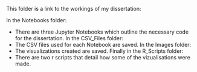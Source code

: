 
This folder is a link to the workings of my dissertation:

In the Notebooks folder:
  * There are three Jupyter Notebooks which outline the necessary code for the dissertation.
In the CSV_Files folder:
  * The CSV files used for each Notebook are saved. 
In the Images folder:
  * The visualizations created are saved.
Finally in the R_Scripts folder:
  * There are two r scripts that detail how some of the vizualisations were made. 

